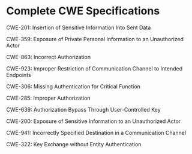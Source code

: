

# Complete CWE Specifications

CWE-201: Insertion of Sensitive Information Into Sent Data

CWE-359: Exposure of Private Personal Information to an Unauthorized Actor

CWE-863: Incorrect Authorization

CWE-923: Improper Restriction of Communication Channel to Intended Endpoints

CWE-306: Missing Authentication for Critical Function

CWE-285: Improper Authorization

CWE-639: Authorization Bypass Through User-Controlled Key

CWE-200: Exposure of Sensitive Information to an Unauthorized Actor

CWE-941: Incorrectly Specified Destination in a Communication Channel

CWE-322: Key Exchange without Entity Authentication